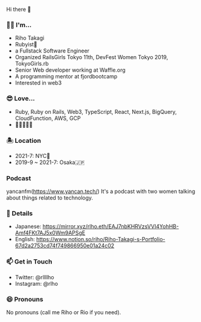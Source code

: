 Hi there 👋
### 👩‍💻 I'm...
- Riho Takagi
- Rubyist💎
- a Fullstack Software Engineer
- Organized RailsGirls Tokyo 11th, DevFest Women Tokyo 2019, TokyoGirls.rb
- Senior Web developer working at Waffle.org
- A programming mentor at fjordbootcamp
- Interested in web3

### 😎 Love...
- Ruby, Ruby on Rails, Web3, TypeScript, React, Next.js, BigQuery, CloudFunction, AWS, GCP
- 🍷🍺🍖🍣🍰

### 🏝️ Location
- 2021-7: NYC🗽
- 2019-9 ~ 2021-7: Osaka🇯🇵

### Podcast
yancanfm(https://www.yancan.tech/)
It's a podcast with two women talking about things related to technology.


### 🍮 Details
- Japanese: https://mirror.xyz/rlho.eth/EAJ7nbKHRVzsVVI4YohHB-Amf4FKt7AJ5x0Wm9APSgE
- English: https://www.notion.so/riho/Riho-Takagi-s-Portfolio-67d2a2753cd74f749866950e01a24c02

### 📫 Get in Touch
- Twitter: @rllllho
- Instagram: @rlho


### 😄 Pronouns
No pronouns (call me Riho or Rio if you need).


